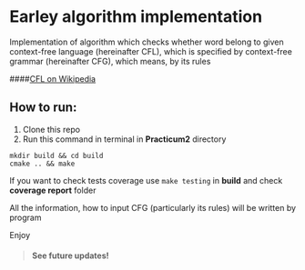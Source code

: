 # Earley algorithm implementation
Implementation of algorithm which checks whether word belong to given
context-free language (hereinafter CFL), which is specified by 
context-free grammar (hereinafter CFG), which means, by its rules

####[CFL on Wikipedia](https://en.wikipedia.org/wiki/Context-free_language)

## How to run:
1. Clone this repo
2. Run this command in terminal in **Practicum2** directory
```
mkdir build && cd build
cmake .. && make
```
If you want to check tests coverage use `make testing` in **build** and check **coverage report** folder

All the information, how to input CFG (particularly its rules) will be written by program

Enjoy
> #### See future updates!